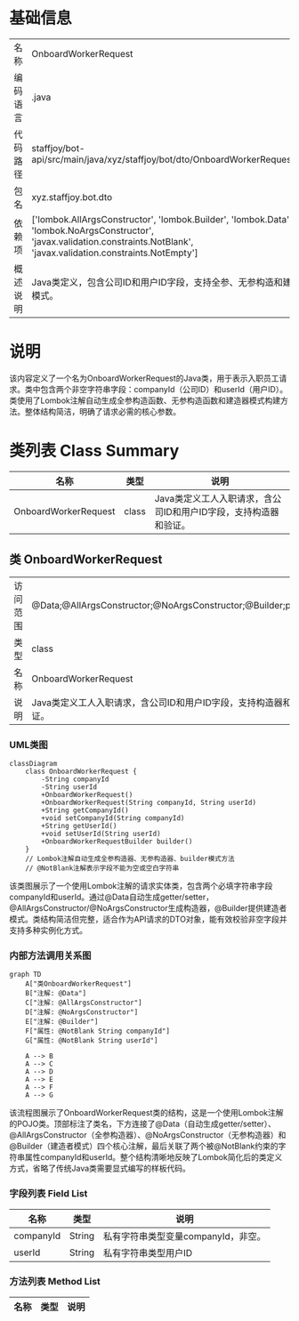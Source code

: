 # 基础信息

|      |      |
|------|------|
| 名称 | OnboardWorkerRequest |
| 编码语言 | .java |
| 代码路径 | staffjoy/bot-api/src/main/java/xyz/staffjoy/bot/dto/OnboardWorkerRequest.java |
| 包名 | xyz.staffjoy.bot.dto |
| 依赖项 | ['lombok.AllArgsConstructor', 'lombok.Builder', 'lombok.Data', 'lombok.NoArgsConstructor', 'javax.validation.constraints.NotBlank', 'javax.validation.constraints.NotEmpty'] |
| 概述说明 | Java类定义，包含公司ID和用户ID字段，支持全参、无参构造和建造器模式。 |

# 说明

该内容定义了一个名为OnboardWorkerRequest的Java类，用于表示入职员工请求。类中包含两个非空字符串字段：companyId（公司ID）和userId（用户ID）。类使用了Lombok注解自动生成全参构造函数、无参构造函数和建造器模式构建方法。整体结构简洁，明确了请求必需的核心参数。

# 类列表 Class Summary

| 名称   | 类型  | 说明 |
|-------|------|-------------|
| OnboardWorkerRequest | class | Java类定义工人入职请求，含公司ID和用户ID字段，支持构造器和验证。 |



## 类 OnboardWorkerRequest

|      |      |
|------|------|
| 访问范围 | @Data;@AllArgsConstructor;@NoArgsConstructor;@Builder;public |
| 类型 | class |
| 名称 | OnboardWorkerRequest |
| 说明 | Java类定义工人入职请求，含公司ID和用户ID字段，支持构造器和验证。 |


### UML类图

```mermaid
classDiagram
    class OnboardWorkerRequest {
        -String companyId
        -String userId
        +OnboardWorkerRequest()
        +OnboardWorkerRequest(String companyId, String userId)
        +String getCompanyId()
        +void setCompanyId(String companyId)
        +String getUserId()
        +void setUserId(String userId)
        +OnboardWorkerRequestBuilder builder()
    }
    // Lombok注解自动生成全参构造器、无参构造器、builder模式方法
    // @NotBlank注解表示字段不能为空或空白字符串
```

该类图展示了一个使用Lombok注解的请求实体类，包含两个必填字符串字段companyId和userId。通过@Data自动生成getter/setter，@AllArgsConstructor/@NoArgsConstructor生成构造器，@Builder提供建造者模式。类结构简洁但完整，适合作为API请求的DTO对象，能有效校验非空字段并支持多种实例化方式。


### 内部方法调用关系图

```mermaid
graph TD
    A["类OnboardWorkerRequest"]
    B["注解: @Data"]
    C["注解: @AllArgsConstructor"]
    D["注解: @NoArgsConstructor"]
    E["注解: @Builder"]
    F["属性: @NotBlank String companyId"]
    G["属性: @NotBlank String userId"]
    
    A --> B
    A --> C
    A --> D
    A --> E
    A --> F
    A --> G
```

该流程图展示了OnboardWorkerRequest类的结构，这是一个使用Lombok注解的POJO类。顶部标注了类名，下方连接了@Data（自动生成getter/setter）、@AllArgsConstructor（全参构造器）、@NoArgsConstructor（无参构造器）和@Builder（建造者模式）四个核心注解，最后关联了两个被@NotBlank约束的字符串属性companyId和userId。整个结构清晰地反映了Lombok简化后的类定义方式，省略了传统Java类需要显式编写的样板代码。

### 字段列表 Field List

| 名称  | 类型  | 说明 |
|-------|-------|------|
| companyId | String | 私有字符串类型变量companyId，非空。 |
| userId | String | 私有字符串类型用户ID |

### 方法列表 Method List

| 名称  | 类型  | 说明 |
|-------|-------|------|




